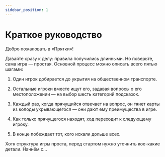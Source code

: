```yaml
---
sidebar_position: 1
---
```

# Краткое руководство

Добро пожаловать в «Прятки»!

Давайте сразу к делу: правила получились длинными. Но поверьте, сама игра — простая. Основной процесс можно описать всего пятью шагами:


1. Один игрок добирается до укрытия на общественном транспорте.


2. Остальные игроки вместе ищут его, задавая вопросы о его местоположении — на выбор шесть категорий подсказок.


3. Каждый раз, когда прячущийся отвечает на вопрос, он тянет карты из колоды укрывающегося — они дают ему преимущества в игре.


4. Как только прячущегося находят, ход переходит к следующему игроку.


5. В конце побеждает тот, кого искали дольше всех.


Хотя структура игры проста, перед стартом нужно уточнить кое-какие детали. Начнём с...

